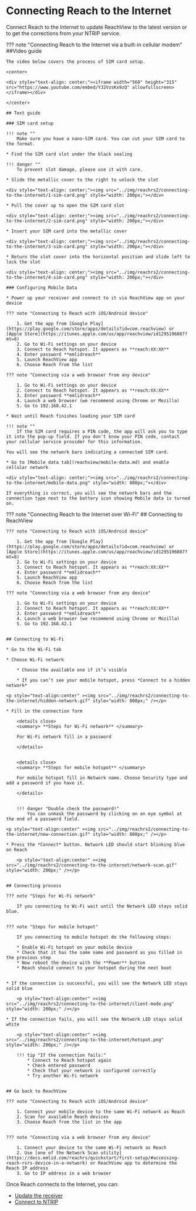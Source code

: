 # Connecting Reach to the Internet

Connect Reach to the Internet to update ReachView to the latest version or to get the corrections from your NTRIP service.

??? note "Connecting Reach to the Internet via a built-in cellular modem"
	##Video guide

	The video below covers the process of SIM card setup.

	<center>

	<div style="text-align: center;"><iframe width="560" height="315" src="https://www.youtube.com/embed/YJ2VzsKx9zQ" allowfullscreen></iframe></div>

	</center>

	## Text guide

	### SIM card setup

	!!! note ""
		Make sure you have a nano-SIM card. You can cut your SIM сard to the format.

	* Find the SIM card slot under the black sealing

	!!! danger ""
		To prevent slot damage, please use it with care.

	* Slide the metallic cover to the right to unlock the slot

	<div style="text-align: center;"><img src="../img/reachrs2/connecting-to-the-internet/1-sim-card.png" style="width: 200px;"></div>

	* Pull the cover up to open the SIM card slot

	<div style="text-align: center;"><img src="../img/reachrs2/connecting-to-the-internet/2-sim-card.png" style="width: 200px;"></div>

	* Insert your SIM card into the metallic cover

	<div style="text-align: center;"><img src="../img/reachrs2/connecting-to-the-internet/3-sim-card.png" style="width: 200px;"></div>

	* Return the slot cover into the horizontal position and slide left to lock the slot

	<div style="text-align: center;"><img src="../img/reachrs2/connecting-to-the-internet/4-sim-card.png" style="width: 200px;"></div>

	### Configuring Mobile Data

	* Power up your receiver and connect to it via ReachView app on your device

	??? note "Connecting to Reach with iOS/Android device"

		1. Get the app from [Google Play](https://play.google.com/store/apps/details?id=com.reachview) or [Apple Store](https://itunes.apple.com/us/app/reachview/id1295196887?mt=8)
		2. Go to Wi-Fi settings on your device
		3. Connect to Reach hotspot. It appears as **reach:XX:XX**
		4. Enter password **emlidreach**
		5. Launch ReachView app
		6. Choose Reach from the list

	??? note "Connecting via a web browser from any device"

		1. Go to Wi-Fi settings on your device
		2. Connect to Reach hotspot. It appears as **reach:XX:XX**
		3. Enter password **emlidreach**
		4. Launch a web browser (we recommend using Chrome or Mozilla)
		5. Go to 192.168.42.1

	* Wait until Reach finishes loading your SIM сard

	!!! note ""
		If the SIM сard requires a PIN code, the app will ask you to type it into the pop-up field. If you don't know your PIN code, contact your cellular service provider for this information.

	You will see the network bars indicating a connected SIM сard. 

	* Go to [Mobile data tab](reachview/mobile-data.md) and enable cellular network

	<div style="text-align: center;"><img src="../img/reachrs2/connecting-to-the-internet/mobile-data.png" style="width: 800px;"></div>

	If everything is correct, you will see the network bars and the connection type next to the battery icon showing Mobile data is turned on.

??? note "Connecting Reach to the Internet over Wi-Fi"
	## Connecting to ReachView

	??? note "Connecting to Reach with iOS/Android device"

		1. Get the app from [Google Play](https://play.google.com/store/apps/details?id=com.reachview) or [Apple Store](https://itunes.apple.com/us/app/reachview/id1295196887?mt=8)
		2. Go to Wi-Fi settings on your device
		3. Connect to Reach hotspot. It appears as **reach:XX:XX**
		4. Enter password **emlidreach**
		5. Launch ReachView app
		6. Choose Reach from the list

	??? note "Connecting via a web browser from any device"

		1. Go to Wi-Fi settings on your device
		2. Connect to Reach hotspot. It appears as **reach:XX:XX**
		3. Enter password **emlidreach**
		4. Launch a web browser (we recommend using Chrome or Mozilla)
		5. Go to 192.168.42.1


	## Connecting to Wi-Fi

	* Go to the Wi-Fi tab

	* Choose Wi-Fi network
		
		* Choose the available one if it’s visible
		
		* If you can’t see your mobile hotspot, press *Connect to a hidden network*

	<p style="text-align:center" ><img src="../img/reachrs2/connecting-to-the-internet/hidden-network.gif" style="width: 800px;" /></p>

	* Fill in the connection form
		
		<details close>
		<summary> **Steps for Wi-Fi network** </summary>

		For Wi-Fi network fill in a password

		</details>


		<details close>
		<summary> **Steps for mobile hotspot** </summary>

		For mobile hotspot fill in Network name. Choose Security type and add a password if you have it.

		</details>


		!!! danger "Double check the password!"
			You can unmask the password by clicking on an eye symbol at the end of a password field.

	<p style="text-align:center" ><img src="../img/reachrs2/connecting-to-the-internet/new-connection.gif" style="width: 800px;" /></p>

	* Press the *Connect* button. Network LED should start blinking blue on Reach

		<p style="text-align:center" ><img src="../img/reachrs2/connecting-to-the-internet/network-scan.gif" style="width: 200px;" /></p>


	## Connecting process

	??? note "Steps for Wi-Fi network"

		If you connecting to Wi-Fi wait until the Network LED stays solid blue.


	??? note "Steps for mobile hotspot"

		If you connecting to mobile hotspot do the following steps:

		* Enable Wi-Fi hotspot on your mobile device
		* Check that it has the same name and password as you filled in the previous step
		* Now reboot the device with the **Power** button
		* Reach should connect to your hotspot during the next boot


	* If the connection is successful, you will see the Network LED stays solid blue

		<p style="text-align:center" ><img src="../img/reachrs2/connecting-to-the-internet/client-mode.png" style="width: 200px;" /></p>

	* If the connection fails, you will see the Network LED stays solid white

		<p style="text-align:center" ><img src="../img/reachrs2/connecting-to-the-internet/hotspot.png" style="width: 200px;" /></p>

		!!! tip "If the connection fails:"
			* Connect to Reach hotspot again
			* Check entered password
			* Check that your network is configured correctly
			* Try another Wi-Fi network


	## Go back to ReachView

	??? note "Connecting to Reach with iOS/Android device"
		
		1. Connect your mobile device to the same Wi-Fi network as Reach
		2. Scan for available Reach devices
		3. Choose Reach from the list in the app


	??? note "Connecting via a web browser from any device"

		1. Connect your device to the same Wi-Fi network as Reach
		2. Use [one of the Network Scan utility](https://docs.emlid.com/reachrs/quickstart/first-setup/#accessing-reach-rsrs-device-in-a-network) or ReachView app to determine the Reach IP address 
		3. Go to IP address in a web browser


Once Reach connects to the Internet, you can:

* [Update the receiver](../../reachview/settings/#check-app-version)
* [Connect to NTRIP](../common/tutorials/ntrip-workflow/)